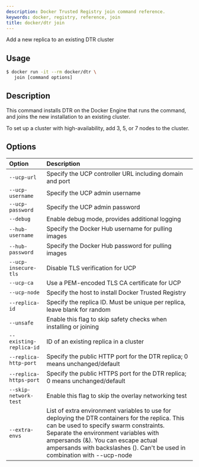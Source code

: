 ```yaml
---
description: Docker Trusted Registry join command reference.
keywords: docker, registry, reference, join
title: docker/dtr join
---
```


Add a new replica to an existing DTR cluster

## Usage

```bash
$ docker run -it --rm docker/dtr \
   join [command options]
```


## Description

This command installs DTR on the Docker Engine that runs the command,
and joins the new installation to an existing cluster.

To set up a cluster with high-availability, add 3, 5, or 7 nodes to
the cluster.

## Options

| Option                  | Description                                                                                                                                                                                                                                                                                             |
|:------------------------|:--------------------------------------------------------------------------------------------------------------------------------------------------------------------------------------------------------------------------------------------------------------------------------------------------------|
| `--ucp-url`             | Specify the UCP controller URL including domain and port                                                                                                                                                                                                                                                |
| `--ucp-username`        | Specify the UCP admin username                                                                                                                                                                                                                                                                          |
| `--ucp-password`        | Specify the UCP admin password                                                                                                                                                                                                                                                                          |
| `--debug`               | Enable debug mode, provides additional logging                                                                                                                                                                                                                                                          |
| `--hub-username`        | Specify the Docker Hub username for pulling images                                                                                                                                                                                                                                                      |
| `--hub-password`        | Specify the Docker Hub password for pulling images                                                                                                                                                                                                                                                      |
| `--ucp-insecure-tls`    | Disable TLS verification for UCP                                                                                                                                                                                                                                                                        |
| `--ucp-ca`              | Use a PEM-encoded TLS CA certificate for UCP                                                                                                                                                                                                                                                            |
| `--ucp-node`            | Specify the host to install Docker Trusted Registry                                                                                                                                                                                                                                                     |
| `--replica-id`          | Specify the replica ID. Must be unique per replica, leave blank for random                                                                                                                                                                                                                              |
| `--unsafe`              | Enable this flag to skip safety checks when installing or joining                                                                                                                                                                                                                                       |
| `--existing-replica-id` | ID of an existing replica in a cluster                                                                                                                                                                                                                                                                  |
| `--replica-http-port`   | Specify the public HTTP port for the DTR replica; 0 means unchanged/default                                                                                                                                                                                                                             |
| `--replica-https-port`  | Specify the public HTTPS port for the DTR replica; 0 means unchanged/default                                                                                                                                                                                                                            |
| `--skip-network-test`   | Enable this flag to skip the overlay networking test                                                                                                                                                                                                                                                    |
| `--extra-envs`          | List of extra environment variables to use for deploying the DTR containers for the replica. This can be used to specify swarm constraints. Separate the environment variables with ampersands (&). You can escape actual ampersands with backslashes (\). Can't be used in combination with --ucp-node |